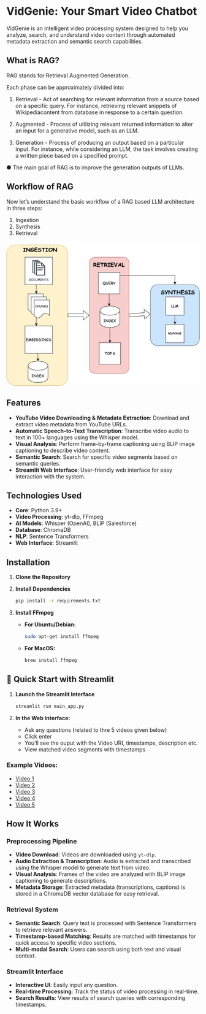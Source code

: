 # VidGenie: Your Smart Video Chatbot

VidGenie is an intelligent video processing system designed to help you analyze, search, and understand video content through automated metadata extraction and semantic search capabilities. 

## What is RAG?

RAG stands for Retrieval Augmented Generation.

Each phase can be approximately divided into: 

  1. Retrieval - Act of searching for relevant information from a source based on a specific query. For instance, retrieving relevant snippets of Wikipediacontent from            database in response to a certain question.
        
  2. Augmented - Process of utilizing relevant returned information to alter an input for a generative model, such as an LLM.
        
  3. Generation - Process of producing an output based on a particular input. For instance, while considering an LLM, the task involves creating a written piece based            on a specified prompt.
  

● The main goal of RAG is to improve the generation outputs of LLMs.



## Workflow of RAG

Now let’s understand the basic workflow of a RAG based LLM architecture in three steps:

1. Ingestion
2. Synthesis
3. Retrieval

<img src="https://github.com/Ananya0104/Basic-RAG-Implementation/blob/main/rag.jpeg">

## Features
- **YouTube Video Downloading & Metadata Extraction**: Download and extract video metadata from YouTube URLs.
- **Automatic Speech-to-Text Transcription**: Transcribe video audio to text in 100+ languages using the Whisper model.
- **Visual Analysis**: Perform frame-by-frame captioning using BLIP image captioning to describe video content.
- **Semantic Search**: Search for specific video segments based on semantic queries.
- **Streamlit Web Interface**: User-friendly web interface for easy interaction with the system.

## Technologies Used
- **Core**: Python 3.9+
- **Video Processing**: yt-dlp, FFmpeg
- **AI Models**: Whisper (OpenAI), BLIP (Salesforce)
- **Database**: ChromaDB
- **NLP**: Sentence Transformers
- **Web Interface**: Streamlit

## Installation

1. **Clone the Repository**

2. **Install Dependencies**
    ```bash
    pip install -r requirements.txt
    ```

3. **Install FFmpeg**
    - **For Ubuntu/Debian:**
        ```bash
        sudo apt-get install ffmpeg
        ```
    - **For MacOS:**
        ```bash
        brew install ffmpeg
        ```

## 🚀 Quick Start with Streamlit

1. **Launch the Streamlit Interface**
    ```bash
    streamlit run main_app.py
    ```

2. **In the Web Interface:**
    - Ask any questions (related to thre 5 videos given below)
    - Click enter
    - You'll see the ouput with the Video URI, timestamps, description etc.
    - View matched video segments with timestamps

### Example Videos:
- [Video 1](https://www.youtube.com/watch?v=ftDsSB3F5kg)
- [Video 2](https://www.youtube.com/watch?v=kKFrbhZGNNI)
- [Video 3](https://www.youtube.com/watch?v=6qUxwZcTXHY)
- [Video 4](https://www.youtube.com/watch?v=MspNdsh0QcM)
- [Video 5](https://www.youtube.com/watch?v=Kf57KGwKa0w)


## How It Works

### Preprocessing Pipeline
- **Video Download**: Videos are downloaded using `yt-dlp`.
- **Audio Extraction & Transcription**: Audio is extracted and transcribed using the Whisper model to generate text from video.
- **Visual Analysis**: Frames of the video are analyzed with BLIP image captioning to generate descriptions.
- **Metadata Storage**: Extracted metadata (transcriptions, captions) is stored in a ChromaDB vector database for easy retrieval.

### Retrieval System
- **Semantic Search**: Query text is processed with Sentence Transformers to retrieve relevant answers.
- **Timestamp-based Matching**: Results are matched with timestamps for quick access to specific video sections.
- **Multi-modal Search**: Users can search using both text and visual context.

### Streamlit Interface
- **Interactive UI**: Easily input any question.
- **Real-time Processing**: Track the status of video processing in real-time.
- **Search Results**: View results of search queries with corresponding timestamps. 

